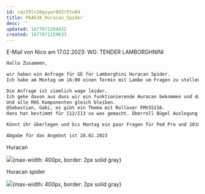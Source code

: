```yaml
---
id: cqs59ln20goywr0d3r5tw84
title: P64638_Huracan_Spider
desc: ''
updated: 1677071284432
created: 1677071159633
---
```

E-Mail von Nico am 17.02.2023: WG: TENDER LAMBORGHNINI
```sh
Hallo Zusammen, 

wir haben ein Anfrage für GE für Lamborghini Huracan Spider.
Ich habe am Montag um 16:00 einen Termin mit Lambo um Fragen zu stellen.

Die Anfrage ist ziemlich wage leider.
Ich gehe davon aus dass wir ein funktionierende Huracan bekommen und dass wir nur das Dach weg machen(siehe Bild).
Und alle RHS Komponenten gleich bleiben.
@Sebastian, Gabi, es gibt ein Thema mit Rollover FMVSS216. 
Hans hat bestimmt für I12/I13 so was gemacht. Überroll Bügel Auslegung.

Könnt ihr überlegen und bis Montag ein paar Fragen für Ped Pro und 201Up mir senden? 

Abgabe für das Angebot ist 28.02.2023
```
Huracan

![](/assets/images/2023-02-20-08-55-13.png){max-width: 400px, border: 2px solid gray}

Huracan spider

![](/assets/images/2023-02-20-08-56-33.png){max-width: 400px, border: 2px solid gray}